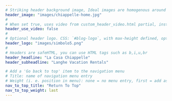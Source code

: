 ```yaml
---
# Striking header background image, Ideal images are homogenous around the centre and contrasting to the text. Non-ideal images can use `title_guard`
header_image: "images/chiappelle-home.jpg"
#
# When set true, uses video from custom_header_video.html partial, instead of header_image
header_use_video: false
#
# Optional header logo. CSS: `#blog-logo`, with max-height defined, optimize to prevent scaling
header_logo: "images/simbolo5.png"
#
# Headers are safeHTML, you can use HTML tags such as b,i,u,br
header_headline: "La Casa Chiappelle"
header_subheadline: "Langhe Vacation Rentals" 

# Add a 'Go back to top' item to the navigation menu
# Title: name of navigation menu entry
# Weight (i. e. position in menu): none = no menu entry, first = add as first entry, last = ad as last entry
nav_to_top_title: "Return To Top"
nav_to_top_weight: last
--- 
```


